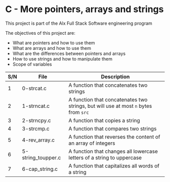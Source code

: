 # C - More pointers, arrays and strings

This project is part of the Alx Full Stack Software engineering program

The objectives of this project are:
- What are pointers and how to use them
- What are arrays and how to use them
- What are the differences between pointers and arrays
- How to use strings and how to manipulate them
- Scope of variables

| S/N | File | Description |
| --- | --------- | -------------------- |
| 1 | 0-strcat.c | A function that concatenates two strings |
| 2 | 1-strncat.c | A function that concatenates two strings, but will use at most `n` bytes from `src`|
| 3 | 2-strncpy.c | A function that copies a string |
| 4 | 3-strcmp.c | A function that compares two strings |
| 5 | 4-rev_array.c | A function that reverses the content of an array of integers |
| 6 | 5-string_toupper.c | A function that changes all lowercase letters of a string to uppercase |
| 7 | 6-cap_string.c | A function that capitalizes all words of a string |
